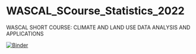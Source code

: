 # WASCAL_SCourse_Statistics_2022
WASCAL SHORT COURSE: CLIMATE AND LAND USE DATA ANALYSIS AND APPLICATIONS


[![Binder](https://mybinder.org/badge_logo.svg)](https://mybinder.org/v2/gh/jeffjay88/WASCAL_SCourse_Statistics_2022/master?labpath=SCourse_Data_Statistics.ipynb)
